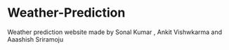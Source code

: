 # Weather-Prediction
Weather prediction website made by Sonal Kumar , Ankit Vishwkarma and Aaashish Sriramoju
